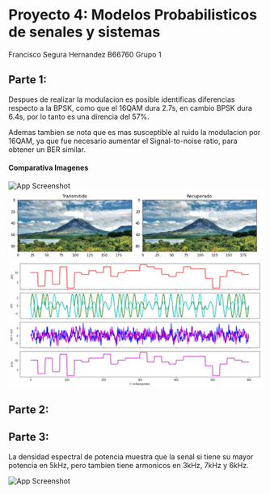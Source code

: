 
# Proyecto 4: Modelos Probabilisticos de senales y sistemas

Francisco Segura Hernandez B66760
Grupo 1

## Parte 1:

Despues de realizar la modulacion es posible identificas diferencias respecto a la BPSK, como que el 16QAM dura 2.7s, en cambio BPSK dura 6.4s, por lo tanto es una direncia del 57%.

Ademas tambien se nota que es mas susceptible al ruido la modulacion por 16QAM, ya que fue necesario aumentar el Signal-to-noise ratio, para obtener un BER similar.






#### Comparativa Imagenes

![App Screenshot](https://via.placeholder.com/468x300?text=App+Screenshot+Here)
![image](Resultados.png)
![image](Senales.png)
## Parte 2:


## Parte 3:

La densidad espectral de potencia muestra que la senal si tiene su mayor potencia en 5kHz, pero tambien tiene armonicos en 3kHz, 7kHz y 6kHz.



![App Screenshot](https://via.placeholder.com/468x300?text=App+Screenshot+Here)
